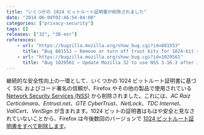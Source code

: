 ```yaml
---
title: "いくつかの 1024 ビットルート証明書が削除されました"
date: "2014-06-09T02:46:54-04:00"
categories: ["privacy-security"]
tags: []
releases: ["32", "38-esr"]
references:
    - url: "https://bugzilla.mozilla.org/show_bug.cgi?id=881553"
      title: "Bug 881553 – Remove or turn off trust bits for 1024-bit root certs after December 31, 2013"
    - url: "https://bugzilla.mozilla.org/show_bug.cgi?id=1029561"
      title: "Bug 1029561 – Update Mozilla 32 to use NSS 3.16.3 after July 1st to include root CA updates"
---
```

継続的な安全性向上の一環として、いくつかの 1024 ビットルート証明書に基づく SSL およびコード署名の信頼が、Firefox やその他の製品で使用されている [Network Security Services (NSS)](https://developer.mozilla.org/docs/Mozilla/Projects/NSS) から削除されました。これには、*AC Raíz Certicámara*、*Entrust.net*、*GTE CyberTrust*、*NetLock*、*TDC Internet*、*ValiCert*、*VeriSign* が含まれます。1024 ビットの証明書はもはや安全と見なされていないことから、Firefox は今後数回のバージョンで [1024 ビットルート証明書をすべて削除します](https://wiki.mozilla.org/CA:MD5and1024)。

